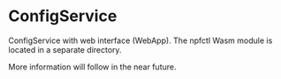 # ConfigService

ConfigService with web interface (WebApp).
The npfctl Wasm module is located in a separate directory.

More information will follow in the near future.
